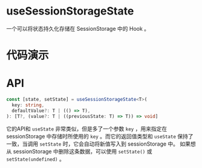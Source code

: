 # useSessionStorageState

一个可以将状态持久化存储在 SessionStorage 中的 Hook 。

# 代码演示


# API
```ts
const [state, setState] = useSessionStorageState<T>(
  key: string,
  defaultValue?: T | (() => T),
): [T?, (value?: T | ((previousState: T) => T)) => void]
```

它的API和 `useState` 非常类似，但是多了一个参数 `key` ，用来指定在 sessionStorage 中存储时所使用的 `key` 。而它的返回值类型和 `useState` 保持了一致，当调用 `setState` 时，它会自动将新值写入到 sessionStorage 中。
如果想从 sessionStorage 中删除这条数据，可以使用 `setState()` 或 `setState(undefined)` 。